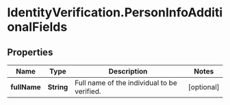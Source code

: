 # IdentityVerification.PersonInfoAdditionalFields

## Properties

Name | Type | Description | Notes
------------ | ------------- | ------------- | -------------
**fullName** | **String** | Full name of the individual to be verified. | [optional] 



